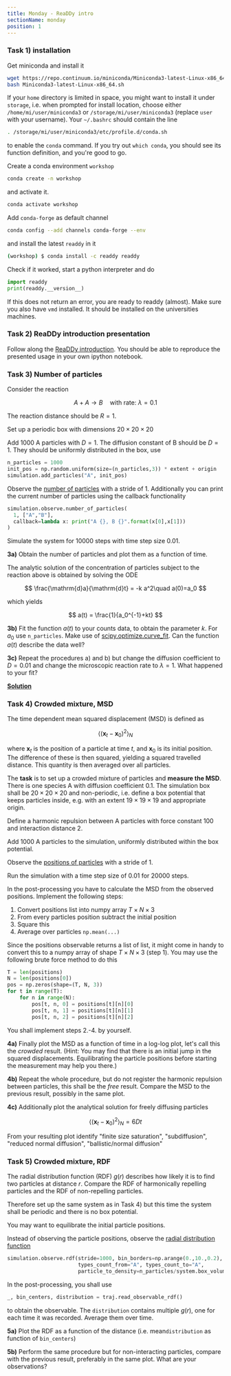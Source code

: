 ```yaml
---
title: Monday - ReaDDy intro
sectionName: monday
position: 1
---
```

### Task 1) installation
Get miniconda and install it
```bash
wget https://repo.continuum.io/miniconda/Miniconda3-latest-Linux-x86_64.sh
bash Miniconda3-latest-Linux-x86_64.sh
```
If your `home` directory is limited in space, you might want to install it under `storage`, i.e. when prompted for install location, choose either `/home/mi/user/miniconda3` or `/storage/mi/user/miniconda3` (replace `user` with your username). Your `~/.bashrc` should contain the line
```bash
. /storage/mi/user/miniconda3/etc/profile.d/conda.sh
```
to enable the `conda` command. If you try out `which conda`, you should see its function definition, and you're good to go.

Create a conda environment `workshop`
```bash
conda create -n workshop
```
and activate it.
```bash
conda activate workshop
```
Add `conda-forge` as default channel
```bash
conda config --add channels conda-forge --env
```
and install the latest `readdy` in it
```bash
(workshop) $ conda install -c readdy readdy
```
Check if it worked, start a python interpreter and do
```python
import readdy
print(readdy.__version__)
```
If this does not return an error, you are ready to readdy (almost).
Make sure you also have `vmd` installed. It should be installed on the universities machines.

### Task 2) ReaDDy introduction presentation
Follow along the [ReaDDy introduction](https://github.com/chrisfroe/readdy-workshop-2018-session-notebooks/blob/master/1_monday/intro.ipynb). You should be able to reproduce the presented usage in your own ipython notebook.

### Task 3) Number of particles
Consider the reaction

$$
A + A\to B\quad\text{with rate: }\lambda=0.1
$$

The reaction distance should be $R=1$.

Set up a periodic box with dimensions $20\times20\times20$

Add 1000 A particles with $D=1$. The diffusion constant of B should be $D=1$. 
They should be uniformly distributed in the box, use
```python
n_particles = 1000
init_pos = np.random.uniform(size=(n_particles,3)) * extent + origin
simulation.add_particles("A", init_pos)
```

Observe the [number of particles](https://readdy.github.io/simulation.html#number-of-particles) with a stride of 1. Additionally you can print the current number of particles using the callback functionality
```python
simulation.observe.number_of_particles(
  1, ["A","B"],
  callback=lambda x: print("A {}, B {}".format(x[0],x[1]))
)
```

Simulate the system for 10000 steps with time step size 0.01.

__3a)__ Obtain the number of particles and plot them as a function of time.

The analytic solution of the concentration of particles subject to the reaction above is obtained by solving the ODE

$$
\frac{\mathrm{d}a}{\mathrm{d}t} = -k a^2\quad a(0)=a_0
$$

which yields

$$
a(t) = \frac{1}{a_0^{-1}+kt}
$$

__3b)__ Fit the function $a(t)$ to your counts data, to obtain the parameter $k$. For $a_0$ use `n_particles`. Make use of [scipy.optimize.curve_fit](https://docs.scipy.org/doc/scipy/reference/generated/scipy.optimize.curve_fit.html). Can the function $a(t)$ describe the data well?

__3c)__ Repeat the procedures a) and b) but change the diffusion coefficient to $D=0.01$ and change the microscopic reaction rate to $\lambda=1$. What happened to your fit?

[__Solution__](https://github.com/chrisfroe/readdy-workshop-2018-session-notebooks/blob/master/1_monday/number_of_particles.ipynb)

### Task 4) Crowded mixture, MSD
The time dependent mean squared displacement (MSD) is defined as

$$
\langle(\mathbf{x}_t-\mathbf{x}_0)^2\rangle_N
$$

where $\mathbf{x}_t$ is the position of a particle at time $t$, and  $\mathbf{x}_0$ is its initial position. The difference of these is then squared, yielding a squared travelled distance. This quantity is then averaged over all particles.

The __task__ is to set up a crowded mixture of particles and __measure the MSD__. There is one species A with diffusion coefficient 0.1. The simulation box shall be $20\times20\times20$ and non-periodic, i.e. define a box potential that keeps particles inside, e.g. with an extent $19\times19\times19$ and appropriate origin.

Define a harmonic repulsion between A particles with force constant 100 and interaction distance 2.

Add 1000 A particles to the simulation, uniformly distributed within the box potential. 

Observe the [positions of particles](https://readdy.github.io/simulation.html#particle-positions) with a stride of 1.

Run the simulation with a time step size of 0.01 for 20000 steps.

In the post-processing you have to calculate the MSD from the observed positions. Implement the following steps:
 1. Convert positions list into numpy array  $T\times N\times3$
 2. From every particles position subtract the initial position
 3. Square this
 4. Average over particles `np.mean(...)`

Since the positions observable returns a list of list, it might come in handy to convert this to a numpy array of shape $T\times N\times3$ (step 1). You may use the following brute force method to do this
```python
T = len(positions)
N = len(positions[0])
pos = np.zeros(shape=(T, N, 3))
for t in range(T):
    for n in range(N):
        pos[t, n, 0] = positions[t][n][0]
        pos[t, n, 1] = positions[t][n][1]
        pos[t, n, 2] = positions[t][n][2]
```

You shall implement steps 2.-4. by yourself.

__4a)__ Finally plot the MSD as a function of time in a log-log plot, let's call this the _crowded_ result. (Hint: You may find that there is an initial jump in the squared displacements. Equilibrating the particle positions before starting the measurement may help you there.)

__4b)__ Repeat the whole procedure, but do not register the harmonic repulsion between particles, this shall be the _free_ result. Compare the MSD to the previous result, possibly in the same plot.

__4c)__ Additionally plot the analytical solution for freely diffusing particles

$$
\langle(\mathbf{x}_t-\mathbf{x}_0)^2\rangle_N = 6 D t
$$

From your resulting plot identify "finite size saturation", "subdiffusion", "reduced normal diffusion", "ballistic/normal diffusion"

### Task 5) Crowded mixture, RDF
The radial distribution function (RDF) $g(r)$ describes how likely it is to find two particles at distance $r$. Compare the  RDF of harmonically repelling particles and the RDF of non-repelling particles.

Therefore set up the same system as in Task 4) but this time the system shall be periodic and there is no box potential.

You may want to equilibrate the initial particle positions.

Instead of observing the particle positions, observe the [radial distribution function](https://readdy.github.io/simulation.html#radial-distribution-function)
```python
simulation.observe.rdf(stride=1000, bin_borders=np.arange(0.,10.,0.2),
                       types_count_from="A", types_count_to="A",
                       particle_to_density=n_particles/system.box_volume)
```
In the post-processing, you shall use
```python
_, bin_centers, distribution = traj.read_observable_rdf()
```
to obtain the observable. The `distribution` contains multiple $g(r)$, one for each time it was recorded. Average them over time.

__5a)__ Plot the RDF as a function of the distance (i.e. mean`distribution` as function of `bin_centers`)

__5b)__ Perform the same procedure but for non-interacting particles, compare with the previous result, preferably in the same plot. What are your observations?
